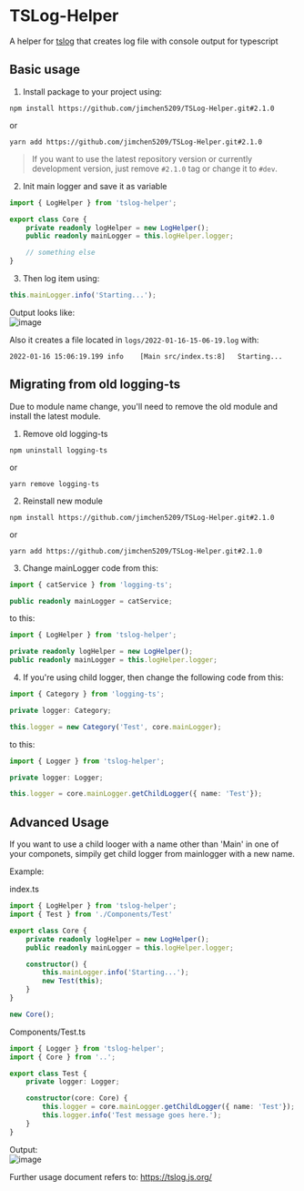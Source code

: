 # TSLog-Helper
A helper for [tslog](https://tslog.js.org/) that creates log file with console output for typescript  

## Basic usage
1. Install package to your project using:  
```
npm install https://github.com/jimchen5209/TSLog-Helper.git#2.1.0
```
or  
```
yarn add https://github.com/jimchen5209/TSLog-Helper.git#2.1.0
```
> If you want to use the latest repository version or currently development version, just remove `#2.1.0` tag or change it to `#dev`.  
2. Init main logger and save it as variable  

```typescript
import { LogHelper } from 'tslog-helper';

export class Core {
    private readonly logHelper = new LogHelper();
    public readonly mainLogger = this.logHelper.logger;

    // something else
}
```
3. Then log item using:  
```typescript
this.mainLogger.info('Starting...');
```
Output looks like:  
![image](https://user-images.githubusercontent.com/10269287/149651338-ff5e371f-0fca-488b-9a04-c7f85eb465a4.png)  
  
Also it creates a file located in `logs/2022-01-16-15-06-19.log` with:  
```
2022-01-16 15:06:19.199	info	[Main src/index.ts:8]	Starting...
```

## Migrating from old logging-ts
Due to module name change, you'll need to remove the old module and install the latest module.  
1. Remove old logging-ts  
```
npm uninstall logging-ts
```
or  
```
yarn remove logging-ts 
```
2. Reinstall new module  
```
npm install https://github.com/jimchen5209/TSLog-Helper.git#2.1.0
```
or  
```
yarn add https://github.com/jimchen5209/TSLog-Helper.git#2.1.0
```
3. Change mainLogger code from this:  

```typescript
import { catService } from 'logging-ts';
```
```typescript
public readonly mainLogger = catService;
```
to this:  

```typescript
import { LogHelper } from 'tslog-helper';
```
```typescript
private readonly logHelper = new LogHelper();
public readonly mainLogger = this.logHelper.logger;
```
4. If you're using child logger, then change the following code from this:  

```typescript
import { Category } from 'logging-ts';
```
```typescript
private logger: Category;
```
```typescript
this.logger = new Category('Test', core.mainLogger);
```
to this:

```typescript
import { Logger } from 'tslog-helper';
```
```typescript
private logger: Logger;
```
```typescript
this.logger = core.mainLogger.getChildLogger({ name: 'Test'});
```
## Advanced Usage
If you want to use a child looger with a name other than 'Main' in one of your componets, simpily get child logger from mainlogger with a new name.  

Example:  

index.ts
```typescript
import { LogHelper } from 'tslog-helper';
import { Test } from './Components/Test'

export class Core {
    private readonly logHelper = new LogHelper();
    public readonly mainLogger = this.logHelper.logger;

    constructor() {
        this.mainLogger.info('Starting...');
        new Test(this);
    }
}

new Core();
```
Components/Test.ts
```typescript
import { Logger } from 'tslog-helper';
import { Core } from '..';

export class Test {
    private logger: Logger;

    constructor(core: Core) {
        this.logger = core.mainLogger.getChildLogger({ name: 'Test'});
        this.logger.info('Test message goes here.');
    }
}
```

Output:  
![image](https://user-images.githubusercontent.com/10269287/149651412-65a1fcd9-5f40-4fcf-9a4d-e67b1c652f23.png)  

Further usage document refers to: https://tslog.js.org/
